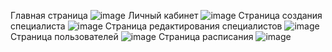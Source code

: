 Главная страница
![image](https://github.com/Ars-Nikon/Service_Schedule/assets/80975576/5e964c15-85c0-481c-b905-e47e5f7aaa21)
Личный кабинет
![image](https://github.com/Ars-Nikon/Service_Schedule/assets/80975576/476746cb-7b4b-42f8-8608-ad2c0af87297)
Страница создания специалиста
![image](https://github.com/Ars-Nikon/Service_Schedule/assets/80975576/f4733b65-63c6-471e-ac11-740688a3f257)
Страница редактирования специалистов
![image](https://github.com/Ars-Nikon/Service_Schedule/assets/80975576/c32cb03b-4116-46e1-a634-87990cf06774)
Страница пользователей
![image](https://github.com/Ars-Nikon/Service_Schedule/assets/80975576/49dca874-6c9e-493c-a71f-2b8f2705969e)
Страница расписания
![image](https://github.com/Ars-Nikon/Service_Schedule/assets/80975576/f318d610-997f-4d0f-a148-2f900d556dfa)
